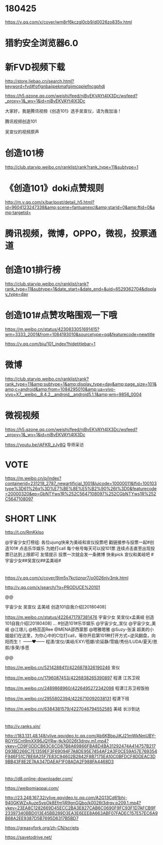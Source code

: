 
# 180425
https://v.qq.com/x/cover/wm8rf6kczgl0cb9/d0026zo835v.html

# 猎豹安全浏览器6.0

# 新FVD视频下载
http://store.liebao.cn/search.html?keyword=fvd#!oflgnbaijpekmafgijmcpplefncgphdj

https://h5.qzone.qq.com/weishi/feed/niBvEKVAYt4IX3Dc/wsfeed?_proxy=1&_wv=1&id=niBvEKVAYt4IX3Dc



大家好，我是腾讯视频《创造101》选手吴宣仪，请为我加油！

腾讯视频创造101

吴宣仪的视频原声


# 创造101榜
http://club.starvip.weibo.cn/ranklist/rank?rank_type=11&subtype=1

# 《创造101》doki点赞规则
http://m.v.qq.com/x/bar/post/detail_h5.html?id=9604123247338&amp;scene=fantuanexcl&amp;starid=0&amp;ftid=0&amp;targetid=

# 腾讯视频，微博，OPPO，微视，投票通道

# 创造101排行榜
http://club.starvip.weibo.cn/ranklist/rank?rank_type=11&subtype=1&date_start=&date_end=&uid=6529362704&display_type=day

# 创造101#点赞攻略围观一下哦
https://m.weibo.cn/status/4230833051691415?wm=3333_2001&from=1084193010&sourcetype=qq&featurecode=newtitle


https://v.qq.com/biu/101_index?hidetitlebar=1



# 微博
http://club.starvip.weibo.cn/ranklist/rank?rank_type=11&amp;subtype=1&amp;display_type=day&amp;page_size=101&amp;c=android&amp;from=1084295010&amp;ua=vivo-vivo+X7__weibo__8.4.2__android__android5.1.1&amp;wm=9856_0004

# 微视视频
https://h5.qzone.qq.com/weishi/feed/niBvEKVAYt4IX3Dc/wsfeed?_proxy=1&_wv=1&id=niBvEKVAYt4IX3Dc





https://youtu.be/jAFKR_zJy8Q 导师采访

# VOTE
https://m.weibo.cn/p/index?containerid=231219_2787_newartificial_1001&luicode=10000011&lfid=100103type%3D61%26q%3D%E7%BE%8E%E5%B2%90%26t%3D0&featurecode=20000320&ep=GbNTYws1R%252C5647108097%252CGbNTYws1R%252C5647108097

# SHORT LINK
http://t.cn/RmKklso

@宇宙少女打榜组: 各位ujung快来为美岐和宣仪投票吧
戳链接参与投票一起#创造101#
点击乐华娱乐 为她打call 每个帐号每天可以投101票 连续点击直至出现投票已达到上限即可
友情提示 投票一次就会发一条微博
快来pick 宣仪和美岐吧
#宇宙少女##吴宣仪##孟美岐# ​

#

https://v.qq.com/x/cover/9im5v7kctiznor7/o0026nlv3mk.html

http://v.qq.com/x/search/?q=PRODUCE%20101

@@

宇宙少女 吴宣仪 孟美岐 创造101自我介绍[20180408]

https://m.weibo.cn/status/4226471797381476
宇宙少女 吴宣仪x孟美岐 创造101自我介绍[20180408]
…
#创造101#乐华娱乐 @宇宙少女_宣仪 @宇宙少女_美岐 @江璟儿 @杨蕊菡Ree @MENA邵西蒙那 @嗯雅嗯雅 @Suzy-张溪 超美的小姐姐们在这里，为你心中的C位打call，等你开启第101种打开方式~逆风翻盘，向阳而生！
——♥——
程潇/宣仪/美岐/EXY/苞娜/俞延静/雪娥/秀份/LUDA/夏天/恩熙/多荣/多愿

@@

https://m.weibo.cn/5214288411/4226878326190246  宣仪

https://m.weibo.cn/1796087453/4226838265390897  程潇 江苏卫视

https://m.weibo.cn/2489868960/4226495272342098  程潇江苏卫视饭拍

https://m.weibo.cn/2955802394/4226710092038131  程潇下班


https://m.weibo.cn/6384381579/4227046794552585  美岐 长沙到达

#

http://v.ranks.xin/

http://183.131.48.148/vlive.qqvideo.tc.qq.com/Ab6KBbpJiKJ21mWkNmUBY-RGYISCnt9mXX96JQYRw-tk/k0026t3drqv.m1.mp4?vkey=CD9F0DDCB63C6CD87B8A69866FBA8D4BA31292474A414757B217D93BD266C7E1359EF3F69094F7A8DE95E7454AF2A3F0CE59A57E769354F946F51C7BE6A25F7E83C94602B2842F8B7175EA10C0BFDCF8DDEAC3D9BB43F8E2E7AA347DAEAF1F08ADA2F988FA4468D3

# 

http://d8.online-downloader.com/

https://weibomiaopai.com/

http://23.248.167.32/vlive.qqvideo.tc.qq.com/A2G13Cd61bhj-940GKWZxAuzeSvpOk8Efm1jR9gnGQbo/k0026t3drqv.p209.1.mp4?vkey=23EA8C1282669D45ECC2BA3E827CAB6C0690F9FC93F1D7AFCB9F23397340BBD013E45BB289D3EA3E6EEE8A663ABF07FADEC157E57EC6A9B68A2EE9387D5B7695D6317B5BD7


https://greasyfork.org/zh-CN/scripts

https://savetodrive.net/

